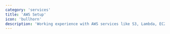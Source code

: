 ```yaml
---
category: 'services'
title: 'AWS Setup'
icon: 'bullhorn'
description: 'Working experience with AWS services like S3, Lambda, EC2, SQS, Code Pipeline, Kinesis, Firehose, etc'
---
```

